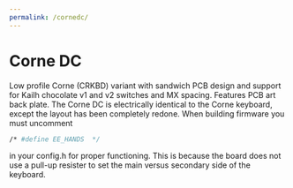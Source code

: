 ```yaml
---
permalink: /cornedc/
---
```

# Corne DC
Low profile Corne (CRKBD) variant with sandwich PCB design and support for Kailh chocolate v1 and v2 switches and MX spacing. Features PCB art back plate.
The Corne DC is electrically identical to the Corne keyboard, except the layout has been completely redone.
When building firmware you must uncomment
```mk
/* #define EE_HANDS  */
```
in your config.h for proper functioning. This is because the board does not use a pull-up resister to set the main versus secondary side of the keyboard.